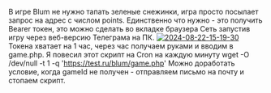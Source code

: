 В игре Blum не нужно тапать зеленые снежинки, игра просто посылает запрос на адрес с числом points. 
Единственно что нужно - это получить Bearer токен, это можно сделать во вкладке браузера Сеть запустив игру через веб-версию Телеграма на ПК. 
<a href="https://ibb.co/fYWXt0L"><img src="https://i.ibb.co/4ZLFMN3/2024-08-22-15-19-30.png" alt="2024-08-22-15-19-30" border="0"></a>
Токена хватает на 1 час, через час получаем руками и вводим в game.php. 
Я повесил этот скрипт на Cron на каждую минуту wget -O /dev/null -t 1 -q 'https://test.ru/blum/game.php' 
Можно доработать условие, когда gameId не получен - отправляем письмо на почту и стопаем скрипт. 
